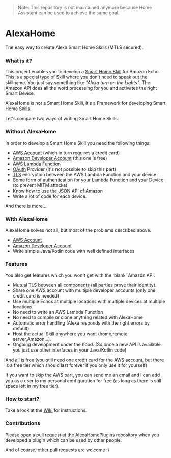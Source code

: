 
> Note: This repository is not maintained anymore because Home Assistant can be used to achieve the same goal.

# AlexaHome
The easy way to create Alexa Smart Home Skills (MTLS secured).


### What is it?
This project enables you to develop a [Smart Home Skill](https://developer.amazon.com/public/solutions/alexa/alexa-skills-kit/overviews/understanding-the-smart-home-skill-api) for Amazon Echo.
This is a special type of Skill where you don't need to speak out the skillname. You just say something like *"Alexa turn on the Lights"*.
The Amazon API does all the word processing for you and activates the right Smart Device. 

AlexaHome is not a Smart Home Skill, it's a Framework for developing Smart Home Skills.

Let's compare two ways of writing Smart Home Skills:

### Without AlexaHome
In order to develop a Smart Home Skill you need the following things:

* [AWS Account](https://aws.amazon.com) (which in turn requires a credit card)
* [Amazon Developer Account](https://developer.amazon.com) (this one is free)
* [AWS Lambda Function](https://aws.amazon.com/lambda/details/)
* [OAuth](https://en.wikipedia.org/wiki/OAuth) Provider (it's not possible to skip this part)
* [TLS](https://en.wikipedia.org/wiki/Transport_Layer_Security) encryption between the AWS Lambda Function and your device
* Some form of authentication for your Lambda Function and your Device (to prevent MITM attacks)
* Know how to use the JSON API of Amazon
* Write a lot of code for each device.

And there is more...


### With AlexaHome
AlexaHome solves not all, but most of the problems described above.

* [AWS Account](https://aws.amazon.com)
* [Amazon Developer Account](https://developer.amazon.com)
* Write simple Java/Kotlin code with well defined interfaces


### Features

You also get features which you won't get with the 'blank' Amazon API.

* Mutual TLS between all components (all parties prove their identity).
* Share one AWS account with multiple developer accounts (only one credit card is needed)
* Use multiple Echos at multiple locations with multiple devices at multiple locations
* No need to write an AWS Lambda Function
* No need to compile or clone anything related with AlexaHome
* Automatic error handling (Alexa responds with the right errors by default)
* Host the actual Skill anywhere you want (home,remote server,Amazon...).
* Ongoing development under the hood. (So once a new API is available you just use other interfaces in your Java/Kotlin code)

And all is free (you still need one credit card for the AWS account, but there is a free tier which should last forever if you only use it for yourself)

If you want to skip the AWS part, you can send me an email and I can add you as a user to my personal configuration for free (as long as there is still space left in my free tier). 


### How to start?

Take a look at the [Wiki](https://github.com/Appyx/AlexaHome/wiki) for instructions.

### Contributions

Please open a pull request at the [AlexaHomePlugins](https://github.com/Appyx/AlexaHomePlugins) repository when you developed a plugin which can be used by other people.

And of course, other pull requests are welcome :)


